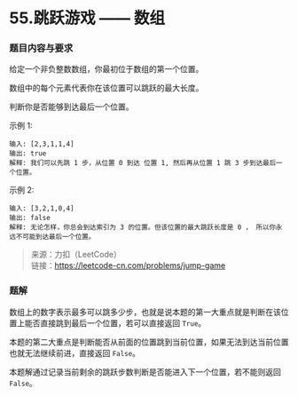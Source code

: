 # 55.跳跃游戏 —— 数组

### 题目内容与要求

给定一个非负整数数组，你最初位于数组的第一个位置。

数组中的每个元素代表你在该位置可以跳跃的最大长度。

判断你是否能够到达最后一个位置。

示例 1:
```
输入: [2,3,1,1,4]
输出: true
解释: 我们可以先跳 1 步，从位置 0 到达 位置 1, 然后再从位置 1 跳 3 步到达最后一个位置。
```

示例 2:
```
输入: [3,2,1,0,4]
输出: false
解释: 无论怎样，你总会到达索引为 3 的位置。但该位置的最大跳跃长度是 0 ， 所以你永远不可能到达最后一个位置。
```

> 来源：力扣（LeetCode）\
链接：https://leetcode-cn.com/problems/jump-game

### 题解

数组上的数字表示最多可以跳多少步，也就是说本题的第一大重点就是判断在该位置上能否直接跳到最后一个位置，若可以直接返回 `True`。

本题的第二大重点是判断能否从前面的位置跳到当前位置，如果无法到达当前位置也就无法继续前进，直接返回 `False`。

本题解通过记录当前剩余的跳跃步数判断是否能进入下一个位置，若不能则返回 `False`。
